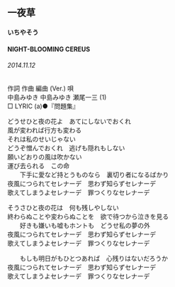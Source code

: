 ## 一夜草
#### いちやそう
#### NIGHT-BLOOMING CEREUS
###### 2014.11.12


作詞  作曲  編曲 (Ver.)   唄  
中島みゆき   中島みゆき   瀬尾一三 (1)  
□ LYRIC (a)●『問題集』  

どうせひと夜の花よ　あてにしないでおくれ  
風が変われば行方も変わる  
それは私のせいじゃない  
どうぞ憎んでおくれ　逃げも隠れもしない  
願いどおりの風は吹かない  
運び去られる　この命  
　　下手に愛など持とうものなら　裏切り者になるばかり  
夜風につられてセレナーデ　思わず知らずセレナーデ  
歌えてしまうよセレナーデ　罪つくりなセレナーデ  
  
そうさひと夜の花は　何も残しやしない  
終わらぬことや変わらぬことを　欲で待つから泣きを見る  
　　好きも嫌いも嘘もホントも　どうせ私の夢の外  
夜風につられてセレナーデ　思わず知らずセレナーデ  
歌えてしまうよセレナーデ　罪つくりなセレナーデ  
  
　　もしも明日がもひとつあれば　心残りはないだろうか  
夜風につられてセレナーデ　思わず知らずセレナーデ  
歌えてしまうよセレナーデ　罪つくりなセレナーデ  